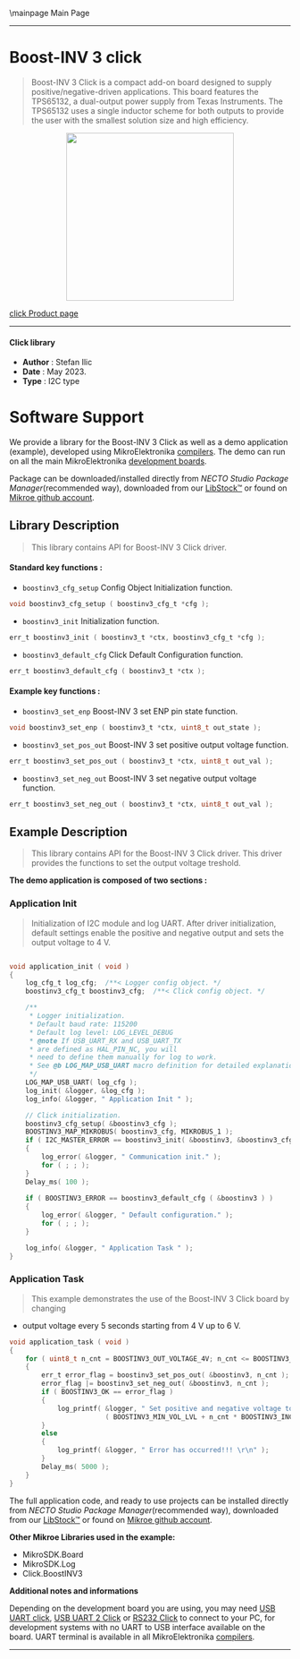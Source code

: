 \mainpage Main Page

---
# Boost-INV 3 click

> Boost-INV 3 Click is a compact add-on board designed to supply positive/negative-driven applications. This board features the TPS65132, a dual-output power supply from Texas Instruments. The TPS65132 uses a single inductor scheme for both outputs to provide the user with the smallest solution size and high efficiency. 

<p align="center">
  <img src="https://download.mikroe.com/images/click_for_ide/boostinv3_click.png" height=300px>
</p>

[click Product page](https://www.mikroe.com/boost-inv-3-click)

---


#### Click library

- **Author**        : Stefan Ilic
- **Date**          : May 2023.
- **Type**          : I2C type


# Software Support

We provide a library for the Boost-INV 3 Click
as well as a demo application (example), developed using MikroElektronika
[compilers](https://www.mikroe.com/necto-studio).
The demo can run on all the main MikroElektronika [development boards](https://www.mikroe.com/development-boards).

Package can be downloaded/installed directly from *NECTO Studio Package Manager*(recommended way), downloaded from our [LibStock&trade;](https://libstock.mikroe.com) or found on [Mikroe github account](https://github.com/MikroElektronika/mikrosdk_click_v2/tree/master/clicks).

## Library Description

> This library contains API for Boost-INV 3 Click driver.

#### Standard key functions :

- `boostinv3_cfg_setup` Config Object Initialization function.
```c
void boostinv3_cfg_setup ( boostinv3_cfg_t *cfg );
```

- `boostinv3_init` Initialization function.
```c
err_t boostinv3_init ( boostinv3_t *ctx, boostinv3_cfg_t *cfg );
```

- `boostinv3_default_cfg` Click Default Configuration function.
```c
err_t boostinv3_default_cfg ( boostinv3_t *ctx );
```

#### Example key functions :

- `boostinv3_set_enp` Boost-INV 3 set ENP pin state function.
```c
void boostinv3_set_enp ( boostinv3_t *ctx, uint8_t out_state );
```

- `boostinv3_set_pos_out` Boost-INV 3 set positive output voltage function.
```c
err_t boostinv3_set_pos_out ( boostinv3_t *ctx, uint8_t out_val );
```

- `boostinv3_set_neg_out` Boost-INV 3 set negative output voltage function.
```c
err_t boostinv3_set_neg_out ( boostinv3_t *ctx, uint8_t out_val );
```

## Example Description

> This library contains API for the Boost-INV 3 Click driver.
  This driver provides the functions to set the output voltage treshold.

**The demo application is composed of two sections :**

### Application Init

> Initialization of I2C module and log UART.
  After driver initialization, default settings enable the positive and 
  negative output and sets the output voltage to 4 V.

```c

void application_init ( void ) 
{
    log_cfg_t log_cfg;  /**< Logger config object. */
    boostinv3_cfg_t boostinv3_cfg;  /**< Click config object. */

    /** 
     * Logger initialization.
     * Default baud rate: 115200
     * Default log level: LOG_LEVEL_DEBUG
     * @note If USB_UART_RX and USB_UART_TX 
     * are defined as HAL_PIN_NC, you will 
     * need to define them manually for log to work. 
     * See @b LOG_MAP_USB_UART macro definition for detailed explanation.
     */
    LOG_MAP_USB_UART( log_cfg );
    log_init( &logger, &log_cfg );
    log_info( &logger, " Application Init " );

    // Click initialization.
    boostinv3_cfg_setup( &boostinv3_cfg );
    BOOSTINV3_MAP_MIKROBUS( boostinv3_cfg, MIKROBUS_1 );
    if ( I2C_MASTER_ERROR == boostinv3_init( &boostinv3, &boostinv3_cfg ) ) 
    {
        log_error( &logger, " Communication init." );
        for ( ; ; );
    }
    Delay_ms( 100 );
    
    if ( BOOSTINV3_ERROR == boostinv3_default_cfg ( &boostinv3 ) )
    {
        log_error( &logger, " Default configuration." );
        for ( ; ; );
    }

    log_info( &logger, " Application Task " );
}

```

### Application Task

> This example demonstrates the use of the Boost-INV 3 Click board by changing 
 * output voltage every 5 seconds starting from 4 V up to 6 V.

```c
void application_task ( void ) 
{
    for ( uint8_t n_cnt = BOOSTINV3_OUT_VOLTAGE_4V; n_cnt <= BOOSTINV3_OUT_VOLTAGE_6V; n_cnt++ )
    {
        err_t error_flag = boostinv3_set_pos_out( &boostinv3, n_cnt );
        error_flag |= boostinv3_set_neg_out( &boostinv3, n_cnt );
        if ( BOOSTINV3_OK == error_flag )
        {
            log_printf( &logger, " Set positive and negative voltage to %.1f V \r\n", 
                        ( BOOSTINV3_MIN_VOL_LVL + n_cnt * BOOSTINV3_INCREMENT ) );
        }
        else
        {
            log_printf( &logger, " Error has occurred!!! \r\n" );
        }
        Delay_ms( 5000 );
    }
}
```


The full application code, and ready to use projects can be installed directly from *NECTO Studio Package Manager*(recommended way), downloaded from our [LibStock&trade;](https://libstock.mikroe.com) or found on [Mikroe github account](https://github.com/MikroElektronika/mikrosdk_click_v2/tree/master/clicks).

**Other Mikroe Libraries used in the example:**

- MikroSDK.Board
- MikroSDK.Log
- Click.BoostINV3

**Additional notes and informations**

Depending on the development board you are using, you may need
[USB UART click](https://www.mikroe.com/usb-uart-click),
[USB UART 2 Click](https://www.mikroe.com/usb-uart-2-click) or
[RS232 Click](https://www.mikroe.com/rs232-click) to connect to your PC, for
development systems with no UART to USB interface available on the board. UART
terminal is available in all MikroElektronika
[compilers](https://shop.mikroe.com/compilers).

---
